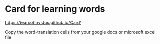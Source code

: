# Card for learning words
https://tearsofinvidus.github.io/Card/

Copy the word-translation cells from your google docs or microsoft excel file
